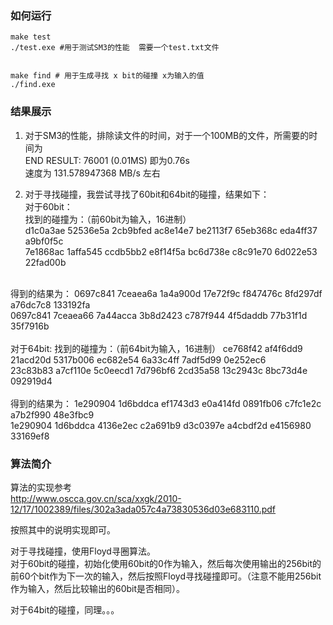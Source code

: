 ### 如何运行
```shell
make test 
./test.exe #用于测试SM3的性能  需要一个test.txt文件 


make find # 用于生成寻找 x bit的碰撞 x为输入的值
./find.exe
```

### 结果展示
1. 对于SM3的性能，排除读文件的时间，对于一个100MB的文件，所需要的时间为  
END RESULT: 76001 (0.01MS) 即为0.76s  
速度为 131.578947368 MB/s 左右


2. 对于寻找碰撞，我尝试寻找了60bit和64bit的碰撞，结果如下：  
对于60bit：   
找到的碰撞为：（前60bit为输入，16进制）  
d1c0a3ae 52536e5a 2cb9bfed ac8e14e7 be2113f7 65eb368c eda4ff37 a9bf0f5c  <br>
7e1868ac 1affa545 ccdb5bb2 e8f14f5a bc6d738e c8c91e70 6d022e53 22fad00b  <br>
<br>
得到的结果为：  
0697c841 7ceaea6a 1a4a900d 17e72f9c f847476c 8fd297df a76dc7c8 133192fa  <br>
0697c841 7ceaea66 7a44acca 3b8d2423 c787f944 4f5daddb 77b31f1d 35f7916b  <br>
<br>
对于64bit:  
找到的碰撞为：（前64bit为输入，16进制）  
ce768f42 af4f6dd9 21acd20d 5317b006 ec682e54 6a33c4ff 7adf5d99 0e252ec6  <br>
23c83b83 a7cf110e 5c0eecd1 7d796bf6 2cd35a58 13c2943c 8bc73d4e 092919d4  <br>
<br>
得到的结果为：  
1e290904 1d6bddca ef1743d3 e0a414fd 0891fb06 c7fc1e2c a7b2f990 48e3fbc9  <br>
1e290904 1d6bddca 4136e2ec c2a691b9 d3c0397e a4cbdf2d e4156980 33169ef8  <br>



### 算法简介
算法的实现参考    
http://www.oscca.gov.cn/sca/xxgk/2010-12/17/1002389/files/302a3ada057c4a73830536d03e683110.pdf

按照其中的说明实现即可。

对于寻找碰撞，使用Floyd寻圈算法。  
对于60bit的碰撞，初始化使用60bit的0作为输入，然后每次使用输出的256bit的前60个bit作为下一次的输入，然后按照Floyd寻找碰撞即可。（注意不能用256bit作为输入，然后比较输出的60bit是否相同）。

对于64bit的碰撞，同理。。。
